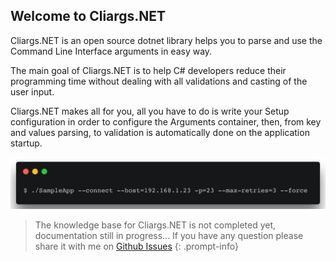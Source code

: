 ## Welcome to Cliargs.NET

Cliargs.NET is an open source dotnet library helps you to parse and use the Command Line Interface arguments in easy way.

The main goal of Cliargs.NET is to help C# developers reduce their programming time without dealing with all validations and casting of the user input.

Cliargs.NET makes all for you, all you have to do is write your Setup configuration in order to configure the Arguments container, then, from key and values parsing, to validation is automatically done on the application startup.

![Command Line](images/commandline.png)

> The knowledge base for Cliargs.NET is not completed yet, documentation still in progress... If you have any question please share it with me on [Github Issues](https://github.com/YounesCheikh/Cliargs.NET/issues)
{: .prompt-info}
